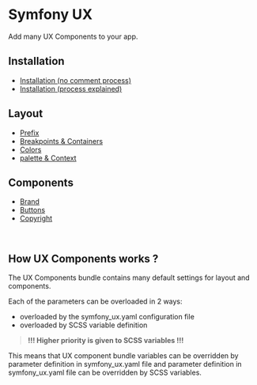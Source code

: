 # Symfony UX

Add many UX Components to your app.

## Installation
- [Installation (no comment process)](./install/no-comment.md)
- [Installation (process explained)](./install/explained.md)

## Layout
- [Prefix](./layout/prefix.md)
- [Breakpoints & Containers](./layout/breakpoints.md)
- [Colors](./layout/colors.md)
- [palette & Context](./layout/palette.md)
<!-- - [Grid](./layout/grid.md) -->
<!-- - [Themes](./layout/themes.md) -->
<!-- - [Transitions](./layout/transitions.md) -->

## Components
<!-- - [Accordions](./components/accordion.md) -->
<!-- - [Alerts](./components/alert.md) -->
<!-- - [Analytics](./components/analytics.md) -->
<!-- - [Announcement](./components/analytics.md) -->
  - [Brand](./components/brand.md)
  - [Buttons](./components/buttons.md)
  - [Copyright](./components/copyright.md)
<!-- - [Copyright](./components/copyright.md) -->
<!-- - [link](./components/link.md) -->
<!-- - [Rotators](./components/rotator.md) -->
<!-- - [Scroll to top](./components/scroll-to-top.md) -->
<!-- - [Tickers](./components/ticker.md) -->
<br>

## How UX Components works ?

The UX Components bundle contains many default settings for layout and components.

Each of the parameters can be overloaded in 2 ways:
- overloaded by the symfony_ux.yaml configuration file
- overloaded by SCSS variable definition

> **!!! Higher priority is given to SCSS variables !!!**

This means that UX component bundle variables can be overridden by parameter definition in symfony_ux.yaml file and parameter definition in symfony_ux.yaml file can be overridden by SCSS variables.